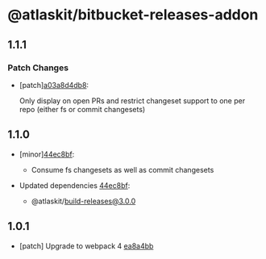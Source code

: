 # @atlaskit/bitbucket-releases-addon

## 1.1.1

### Patch Changes

- [patch][a03a8d4db8](https://bitbucket.org/atlassian/atlaskit-mk-2/commits/a03a8d4db8):

  Only display on open PRs and restrict changeset support to one per repo (either fs or commit changesets)

## 1.1.0

- [minor][44ec8bf](https://bitbucket.org/atlassian/atlaskit-mk-2/commits/44ec8bf):

  - Consume fs changesets as well as commit changesets

- Updated dependencies [44ec8bf](https://bitbucket.org/atlassian/atlaskit-mk-2/commits/44ec8bf):
  - @atlaskit/build-releases@3.0.0

## 1.0.1

- [patch] Upgrade to webpack 4 [ea8a4bb](https://bitbucket.org/atlassian/atlaskit-mk-2/commits/ea8a4bb)
